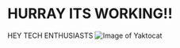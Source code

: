 # HURRAY ITS WORKING!!
HEY TECH ENTHUSIASTS 
![Image of Yaktocat](https://octodex.github.com/images/yaktocat.png)
